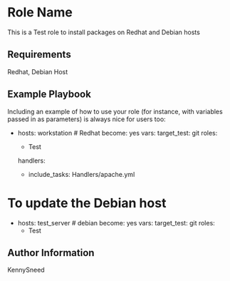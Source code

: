 Role Name
=========

This is a Test role to install packages on Redhat and Debian hosts

Requirements
------------

Redhat, Debian Host


Example Playbook
----------------

Including an example of how to use your role (for instance, with variables passed in as parameters) is always nice for users too:

- hosts: workstation # Redhat
  become: yes
  vars:
     target_test: git
  roles:
    - Test

  handlers:
    - include_tasks: Handlers/apache.yml

# To update the Debian host
- hosts: test_server # debian
  become: yes
  vars:
     target_test: git
  roles:
    - Test


Author Information
------------------

KennySneed
